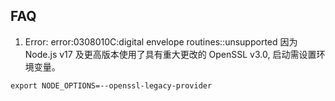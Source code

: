 ## FAQ

1. Error: error:0308010C:digital envelope routines::unsupported
   因为 Node.js v17 及更高版本使用了具有重大更改的 OpenSSL v3.0, 启动需设置环境变量。

```
export NODE_OPTIONS=--openssl-legacy-provider
```
